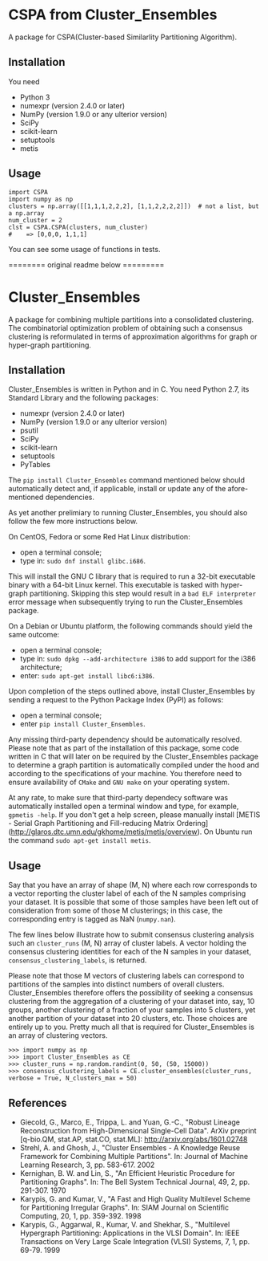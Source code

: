 # CSPA from Cluster_Ensembles
A package for CSPA(Cluster-based Similarlity Partitioning Algorithm).


Installation
------------
You need

* Python 3
* numexpr (version 2.4.0 or later)
* NumPy (version 1.9.0 or any ulterior version)
* SciPy
* scikit-learn
* setuptools
* metis

Usage
-------

```
import CSPA
import numpy as np
clusters = np.array([[1,1,1,2,2,2], [1,1,2,2,2,2]])  # not a list, but a np.array
num_cluster = 2
clst = CSPA.CSPA(clusters, num_cluster)
#    => [0,0,0, 1,1,1]
```

You can see some usage of functions in tests.



======== original readme below =========

# Cluster_Ensembles
A package for combining multiple partitions into a consolidated clustering. The combinatorial optimization problem of obtaining such a consensus clustering is reformulated in terms of approximation algorithms for graph or hyper-graph partitioning.

Installation
------------

Cluster_Ensembles is written in Python and in C. You need Python 2.7, its Standard Library and the following packages:
* numexpr (version 2.4.0 or later)
* NumPy (version 1.9.0 or any ulterior version)
* psutil
* SciPy
* scikit-learn
* setuptools
* PyTables

The ```pip install Cluster_Ensembles``` command mentioned below should automatically detect and, if applicable, install or update any of the afore-mentioned dependencies.

As yet another prelimiary to running Cluster_Ensembles, you should also follow the few more instructions below.

On CentOS, Fedora or some Red Hat Linux distribution:
* open a terminal console;
* type in: ```sudo dnf install glibc.i686```.

This will install the GNU C library that is required to run a 32-bit executable binary with a 64-bit Linux kernel. This executable is tasked with hyper-graph partitioning. Skipping this step would result in a ```bad ELF interpreter``` error message when subsequently trying to run the Cluster_Ensembles package.

On a Debian or Ubuntu platform, the following commands should yield the same outcome:
* open a terminal console;
* type in: ```sudo dpkg --add-architecture i386``` to add support for the i386 architecture;
* enter: ```sudo apt-get install libc6:i386```.

Upon completion of the steps outlined above, install Cluster_Ensembles by sending a request to the Python Package Index (PyPI) as follows:
* open a terminal console;
* enter ```pip install Cluster_Ensembles```.

Any missing third-party dependency should be automatically resolved. 
Please note that as part of the installation of this package, some code written in C that will later on be required by the Cluster_Ensembles package to determine a graph partition is automatically compiled under the hood and according to the specifications of your machine. 
You therefore need to ensure availability of ```CMake``` and ```GNU make``` on your operating system.

At any rate, to make sure that third-party dependecy software was automatically installed open a terminal window and type, for example, ```gpmetis -help```. If you don't get a help screen, please manually install [METIS - Serial Graph Partitioning and Fill-reducing Matrix Ordering] (http://glaros.dtc.umn.edu/gkhome/metis/metis/overview). On Ubuntu run the command ```sudo apt-get install metis```.

Usage
-----

Say that you have an array of shape (M, N) where each row corresponds to a vector reporting the cluster label of each of the N samples comprising your dataset. It is possible that some of those samples have been left out of consideration from some of those M clusterings; in this case, the corresponding entry is tagged as NaN (```numpy.nan```). 

The few lines below illustrate how to submit consensus clustering analysis such an ```cluster_runs``` (M, N) array of cluster labels. 
A vector holding the consensus clustering identities for each of the N samples in your dataset, ```consensus_clustering_labels```, is returned.

Please note that those M vectors of clustering labels can correspond to partitions of the samples into distinct numbers of overall clusters. Cluster_Ensembles therefore offers the possibility of seeking a consensus clustering from the aggregation of a clustering of your dataset into, say, 10 groups, another clustering of a fraction of your samples into 5 clusters, yet another partition of your dataset into 20 clusters, etc. Those choices are entirely up to you. Pretty much all that is required for Cluster_Ensembles is an array of clustering vectors. 

```
>>> import numpy as np
>>> import Cluster_Ensembles as CE
>>> cluster_runs = np.random.randint(0, 50, (50, 15000))
>>> consensus_clustering_labels = CE.cluster_ensembles(cluster_runs, verbose = True, N_clusters_max = 50)
```

References
----------
* Giecold, G., Marco, E., Trippa, L. and Yuan, G.-C.,
"Robust Lineage Reconstruction from High-Dimensional Single-Cell Data". 
ArXiv preprint [q-bio.QM, stat.AP, stat.CO, stat.ML]: http://arxiv.org/abs/1601.02748
* Strehl, A. and Ghosh, J., "Cluster Ensembles - A Knowledge Reuse Framework
for Combining Multiple Partitions".
In: Journal of Machine Learning Research, 3, pp. 583-617. 2002
* Kernighan, B. W. and Lin, S., "An Efficient Heuristic Procedure 
for Partitioning Graphs". 
In: The Bell System Technical Journal, 49, 2, pp. 291-307. 1970
* Karypis, G. and Kumar, V., "A Fast and High Quality Multilevel Scheme 
for Partitioning Irregular Graphs".
In: SIAM Journal on Scientific Computing, 20, 1, pp. 359-392. 1998
* Karypis, G., Aggarwal, R., Kumar, V. and Shekhar, S., "Multilevel Hypergraph Partitioning: 
Applications in the VLSI Domain".
In: IEEE Transactions on Very Large Scale Integration (VLSI) Systems, 7, 1, pp. 69-79. 1999
